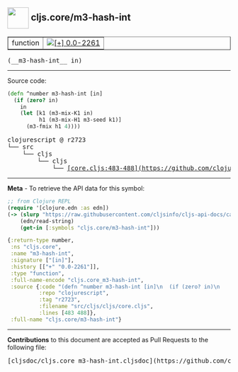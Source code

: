 ## <img width="48px" valign="middle" src="http://i.imgur.com/Hi20huC.png"> cljs.core/m3-hash-int

 <table border="1">
<tr>

<td>function</td>
<td><a href="https://github.com/cljsinfo/cljs-api-docs/tree/0.0-2261"><img valign="middle" alt="[+] 0.0-2261" src="https://img.shields.io/badge/+-0.0--2261-lightgrey.svg"></a> </td>
</tr>
</table>

 <samp>
(__m3-hash-int__ in)<br>
</samp>

---





Source code:

```clj
(defn ^number m3-hash-int [in]
  (if (zero? in)
    in
    (let [k1 (m3-mix-K1 in)
          h1 (m3-mix-H1 m3-seed k1)]
      (m3-fmix h1 4))))
```

 <pre>
clojurescript @ r2723
└── src
    └── cljs
        └── cljs
            └── <ins>[core.cljs:483-488](https://github.com/clojure/clojurescript/blob/r2723/src/cljs/cljs/core.cljs#L483-L488)</ins>
</pre>


---

__Meta__ - To retrieve the API data for this symbol:

```clj
;; from Clojure REPL
(require '[clojure.edn :as edn])
(-> (slurp "https://raw.githubusercontent.com/cljsinfo/cljs-api-docs/catalog/cljs-api.edn")
    (edn/read-string)
    (get-in [:symbols "cljs.core/m3-hash-int"]))
```

```clj
{:return-type number,
 :ns "cljs.core",
 :name "m3-hash-int",
 :signature ["[in]"],
 :history [["+" "0.0-2261"]],
 :type "function",
 :full-name-encode "cljs.core_m3-hash-int",
 :source {:code "(defn ^number m3-hash-int [in]\n  (if (zero? in)\n    in\n    (let [k1 (m3-mix-K1 in)\n          h1 (m3-mix-H1 m3-seed k1)]\n      (m3-fmix h1 4))))",
          :repo "clojurescript",
          :tag "r2723",
          :filename "src/cljs/cljs/core.cljs",
          :lines [483 488]},
 :full-name "cljs.core/m3-hash-int"}

```

---

__Contributions__ to this document are accepted as Pull Requests to the following file:

 <pre>
[cljsdoc/cljs.core_m3-hash-int.cljsdoc](https://github.com/cljsinfo/cljs-api-docs/blob/master/cljsdoc/cljs.core_m3-hash-int.cljsdoc)
</pre>

